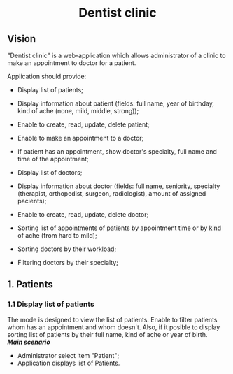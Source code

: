 # <center>**Dentist clinic**</center>
## **Vision**
"Dentist clinic" is a web-application which allows administrator of a clinic to make an appointment to doctor for a patient.

Application should provide:  
* Display list of patients;
* Display information about patient (fields: full name, year of birthday, kind of ache (none, mild, middle, strong));
* Enable to create, read, update, delete patient;
* Enable to make an appointment to a doctor;
* If patient has an appointment, show doctor's specialty, full name and time of the appointment;


* Display list of doctors;
* Display information about doctor (fields: full name, seniority, specialty (therapist, orthopedist, surgeon, radiologist), amount of assigned pacients);
* Enable to create, read, update, delete doctor;
* Sorting list of appointments of patients by appointment time or by kind of ache (from hard to mild);
* Sorting doctors by their workload;
* Filtering doctors by their specialty;

## **1. Patients**

### **1.1 Display list of patients**
The mode is designed to view the list of patients. Enable to filter patients whom has an appointment and whom doesn't. Also, if it posible to display sorting list of patients by their full name, kind of ache or year of birth.  
***Main scenario***
* Administrator select item "Patient";
* Application displays list of Patients. 
